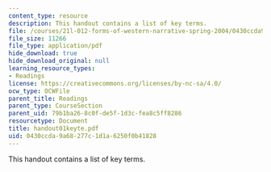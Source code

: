 ```yaml
---
content_type: resource
description: This handout contains a list of key terms.
file: /courses/21l-012-forms-of-western-narrative-spring-2004/0430ccda9a68277c1d1a6250f0b41828_handout01keyte.pdf
file_size: 11266
file_type: application/pdf
hide_download: true
hide_download_original: null
learning_resource_types:
- Readings
license: https://creativecommons.org/licenses/by-nc-sa/4.0/
ocw_type: OCWFile
parent_title: Readings
parent_type: CourseSection
parent_uid: 79b1ba26-8c0f-de5f-1d3c-fea8c5ff8286
resourcetype: Document
title: handout01keyte.pdf
uid: 0430ccda-9a68-277c-1d1a-6250f0b41828
---
```

This handout contains a list of key terms.